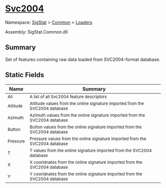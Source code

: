 # [Svc2004](./Svc2004.md)

Namespace: [SigStat]() > [Common](./../README.md) > [Loaders](./README.md)

Assembly: SigStat.Common.dll

## Summary
Set of features containing raw data loaded from SVC2004-format database.

## Static Fields

| Name | Summary | 
| --- | --- | 
| <sub>All</sub><div style="z-index: 1; position: absolute;"><img width=200/></div>| <sub>A list of all Svc2004 feature descriptors</sub>| <br>
| <sub>Altitude</sub><div style="z-index: 1; position: absolute;"><img width=200/></div>| <sub>Altitude values from the online signature imported from the SVC2004 database</sub>| <br>
| <sub>Azimuth</sub><div style="z-index: 1; position: absolute;"><img width=200/></div>| <sub>Azimuth values from the online signature imported from the SVC2004 database</sub>| <br>
| <sub>Button</sub><div style="z-index: 1; position: absolute;"><img width=200/></div>| <sub>Button values from the online signature imported from the SVC2004 database</sub>| <br>
| <sub>Pressure</sub><div style="z-index: 1; position: absolute;"><img width=200/></div>| <sub>Pressure values from the online signature imported from the SVC2004 database</sub>| <br>
| <sub>T</sub><div style="z-index: 1; position: absolute;"><img width=200/></div>| <sub>T values from the online signature imported from the SVC2004 database</sub>| <br>
| <sub>X</sub><div style="z-index: 1; position: absolute;"><img width=200/></div>| <sub>X cooridnates from the online signature imported from the SVC2004 database</sub>| <br>
| <sub>Y</sub><div style="z-index: 1; position: absolute;"><img width=200/></div>| <sub>Y cooridnates from the online signature imported from the SVC2004 database</sub>| <br>


